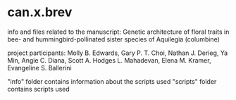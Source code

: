 # can.x.brev
info and files related to the manuscript:	Genetic architecture of floral traits in bee- and hummingbird-pollinated sister species of Aquilegia (columbine)

project participants:
Molly B. Edwards, Gary P. T. Choi, Nathan J. Derieg, Ya Min, Angie C. Diana, Scott A. Hodges  L. Mahadevan, Elena M. Kramer, Evangeline S. Ballerini

"info" folder contains information about the scripts used
"scripts" folder contains scripts used

